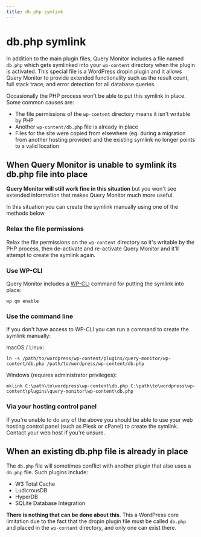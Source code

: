 ```yaml
---
title: db.php symlink
---
```


# db.php symlink

In addition to the main plugin files, Query Monitor includes a file named `db.php` which gets symlinked into your `wp-content` directory when the plugin is activated. This special file is a WordPress dropin plugin and it allows Query Monitor to provide extended functionality such as the result count, full stack trace, and error detection for all database queries.

Occasionally the PHP process won't be able to put this symlink in place. Some common causes are:

* The file permissions of the `wp-content` directory means it isn't writable by PHP
* Another `wp-content/db.php` file is already in place
* Files for the site were copied from elsewhere (eg. during a migration from another hosting provider) and the existing symlink no longer points to a valid location

## When Query Monitor is unable to symlink its db.php file into place

**Query Monitor will still work fine in this situation** but you won't see extended information that makes Query Monitor much more useful.

In this situation you can create the symlink manually using one of the methods below.

### Relax the file permissions

Relax the file permissions on the `wp-content` directory so it's writable by the PHP process, then de-activate and re-activate Query Monitor and it'll attempt to create the symlink again.

### Use WP-CLI

Query Monitor includes a [WP-CLI](https://wp-cli.org/) command for putting the symlink into place:

```
wp qm enable
```

### Use the command line

If you don't have access to WP-CLI you can run a command to create the symlink manually:

macOS / Linux:

```
ln -s /path/to/wordpress/wp-content/plugins/query-monitor/wp-content/db.php /path/to/wordpress/wp-content/db.php
```

Windows (requires administrator privileges):

```
mklink C:\path\to\wordpress\wp-content\db.php C:\path\to\wordpress\wp-content\plugins\query-monitor\wp-content\db.php
```

### Via your hosting control panel

If you're unable to do any of the above you should be able to use your web hosting control panel (such as Plesk or cPanel) to create the symlink. Contact your web host if you're unsure.

## When an existing db.php file is already in place

The `db.php` file will sometimes conflict with another plugin that also uses a `db.php` file. Such plugins include:

* W3 Total Cache
* LudicrousDB
* HyperDB
* SQLite Database Integration

**There is nothing that can be done about this**. This a WordPress core limitation due to the fact that the dropin plugin file must be called `db.php` and placed in the `wp-content` directory, and only one can exist there.
